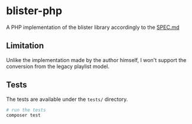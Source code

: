 # blister-php

A PHP implementation of the blister library accordingly to the [SPEC.md](https://github.com/lolPants/Blister/blob/master/SPEC.md)

## Limitation

Unlike the implementation made by the author himself, I won't support the conversion from the legacy playlist model.

## Tests
The tests are available under the `tests/` directory.

```bash
# run the tests
composer test
```
